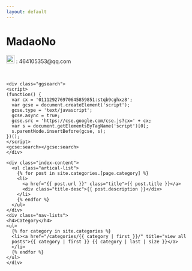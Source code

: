 ```yaml
---
layout: default
---
```


<body>
  <div class="index-wrapper">
    <div class="aside">
      <div class="info-card">
        <h1>MadaoNo</h1>
        <p><img src="email.ico" alt="email" width="22"> : 464105353@qq.com</p><br>
      </div>
      <div id="particles-js"></div>
    </div>

    <div class="ggsearch">
    <script>
    (function() {
      var cx = '011129276970645859851:stqb9cghxz8';
      var gcse = document.createElement('script');
      gcse.type = 'text/javascript';
      gcse.async = true;
      gcse.src = 'https://cse.google.com/cse.js?cx=' + cx;
      var s = document.getElementsByTagName('script')[0];
      s.parentNode.insertBefore(gcse, s);
    })();
    </script>
    <gcse:search></gcse:search>
    </div>

    <div class="index-content">
      <ul class="artical-list">
        {% for post in site.categories.[page.category] %}
        <li>
          <a href="{{ post.url }}" class="title">{{ post.title }}</a>
          <div class="title-desc">{{ post.description }}</div>
        </li>
        {% endfor %}
      </ul>
    </div>
    <div class="nav-lists">
    <h4>Category</h4>
    <ul>
      {% for category in site.categories %}
      <li><a href="/categories/{{ category | first }}/" title="view all
      posts">{{ category | first }} {{ category | last | size }}</a>
      </li>
      {% endfor %}
    </ul>
    </div>
  </div>
  
  <script>
  (function(i,s,o,g,r,a,m){i['GoogleAnalyticsObject']=r;i[r]=i[r]||function(){
  (i[r].q=i[r].q||[]).push(arguments)},i[r].l=1*new Date();a=s.createElement(o),
  m=s.getElementsByTagName(o)[0];a.async=1;a.src=g;m.parentNode.insertBefore(a,m)
  })(window,document,'script','https://www.google-analytics.com/analytics.js','ga');
  ga('create', 'UA-83813428-1', 'auto');
  ga('send', 'pageview');
  </script>
  <script src="http://cdn.jsdelivr.net/particles.js/2.0.0/particles.min.js"></script>
  <script>
   particlesJS("particles-js", {"particles":{"number":{"value":160,"density":{"enable":true,"value_area":800}},"color":{"value":"#ffffff"},"shape":{"type":"circle","stroke":{"width":0,"color":"#000000"},"polygon":{"nb_sides":5},"image":{"src":"img/github.svg","width":100,"height":100}},"opacity":{"value":1,"random":true,"anim":{"enable":true,"speed":1,"opacity_min":0,"sync":false}},"size":{"value":3,"random":true,"anim":{"enable":false,"speed":4,"size_min":0.3,"sync":false}},"line_linked":{"enable":true,"distance":150,"color":"#ffffff","opacity":0.4,"width":1},"move":{"enable":true,"speed":1,"direction":"none","random":true,"straight":false,"out_mode":"out","bounce":false,"attract":{"enable":false,"rotateX":600,"rotateY":600}}},"interactivity":{"detect_on":"canvas","events":{"onhover":{"enable":true,"mode":"bubble"},"onclick":{"enable":true,"mode":"repulse"},"resize":true},"modes":{"grab":{"distance":400,"line_linked":{"opacity":1}},"bubble":{"distance":250,"size":0,"duration":2,"opacity":0,"speed":3},"repulse":{"distance":400,"duration":0.4},"push":{"particles_nb":4},"remove":{"particles_nb":2}}},"retina_detect":true})
  </script>
</body>
